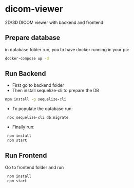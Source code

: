 # dicom-viewer

2D/3D DICOM viewer with backend and frontend

## Prepare database

in database folder run, you to have docker running in your pc:

```sh
docker-compose up -d
```

## Run Backend

- First go to backend folder
- Then install sequelize-cli to prepare the DB

```sh
npm install -g sequelize-cli
```

- To populate the database run:

```sh
 npx sequelize-cli db:migrate
```

- Finally run:

```sh
 npm install
 npm start
```

## Run Frontend

Go to frontend folder and run

```sh
 npm install
 npm start
```
